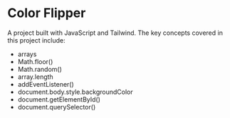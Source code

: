 # Color Flipper
A project built with JavaScript and Tailwind. The key concepts covered in this project include:
- arrays
- Math.floor()
- Math.random()
- array.length
- addEventListener()
- document.body.style.backgroundColor
- document.getElementById()
- document.querySelector()
